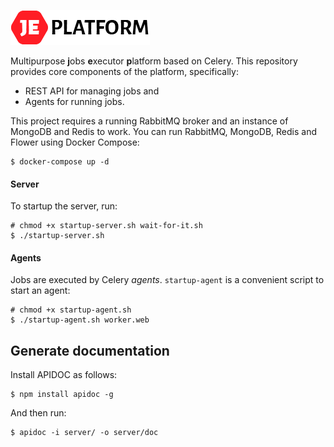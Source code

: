 ![JEPlatform logo](/assets/logo.png)

Multipurpose **j**obs **e**xecutor **p**latform based on Celery. 
This repository provides core components of the platform, specifically:

* REST API for managing jobs and
* Agents for running jobs.

This project requires a running RabbitMQ broker and an instance of MongoDB and Redis to work. 
You can run RabbitMQ, MongoDB, Redis and Flower using Docker Compose:

```console
$ docker-compose up -d
``` 

#### Server 

To startup the server, run:

```console
# chmod +x startup-server.sh wait-for-it.sh
$ ./startup-server.sh
```

#### Agents

Jobs are executed by Celery *agents*. `startup-agent` is a convenient script to start an agent: 

```console
# chmod +x startup-agent.sh
$ ./startup-agent.sh worker.web
```

## Generate documentation

Install APIDOC as follows:

```console
$ npm install apidoc -g
```

And then run:

```console
$ apidoc -i server/ -o server/doc
```
